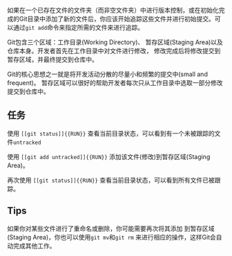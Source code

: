 如果在一个已存在文件的文件夹（而非空文件夹）中进行版本控制，或在初始化完成的Git目录中添加了新的文件后，你应该开始追踪这些文件并进行初始提交。可以通过`git add`命令来指定所需的文件来进行追踪。

Git包含三个区域：工作目录(Working Directory)、 暂存区域(Staging Area)以及仓库本身。开发者首先在工作目录中对文件进行修改， 修改完成后将修改提交到暂存区域，并最终提交到仓库中。

Git的核心思想之一就是将开发活动分散的尽量小和频繁的提交中(small and frequent)。 暂存区域可以很好的帮助开发者每次只从工作目录中选取一部分修改提交到仓库中。

## 任务

使用 `[[git status]]{{RUN}}` 查看当前目录状态，可以看到有一个未被跟踪的文件`untracked`

使用 `[[git add untracked]]{{RUN}}` 添加该文件(修改)到暂存区域(Staging Area)。

再次使用 `[[git status]]{{RUN}}` 查看当前目录状态，可以看到所有文件已被跟踪。


## Tips

如果你对某些文件进行了重命名或删除，你可能需要再次将其添加
到暂存区域(Staging Area)，你也可以使用`git mv`和`git rm`
来进行相应的操作，这样Git会自动完成其他工作。